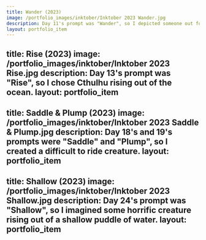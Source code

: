 ```yaml
---
title: Wander (2023)
image: /portfolio_images/inktober/Inktober 2023 Wander.jpg
description: Day 11's prompt was "Wander", so I depicted someone out for a stroll with some hidden onlookers.
layout: portfolio_item
---
```

title: Rise (2023)
image: /portfolio_images/inktober/Inktober 2023 Rise.jpg
description: Day 13's prompt was "Rise", so I chose Cthulhu rising out of the ocean.
layout: portfolio_item
---
title: Saddle & Plump (2023)
image: /portfolio_images/inktober/Inktober 2023 Saddle & Plump.jpg
description: Day 18's and 19's prompts were "Saddle" and "Plump", so I created a difficult to ride creature.
layout: portfolio_item
---
title: Shallow (2023)
image: /portfolio_images/inktober/Inktober 2023 Shallow.jpg
description: Day 24's prompt was "Shallow", so I imagined some horrific creature rising out of a shallow puddle of water.
layout: portfolio_item
---
